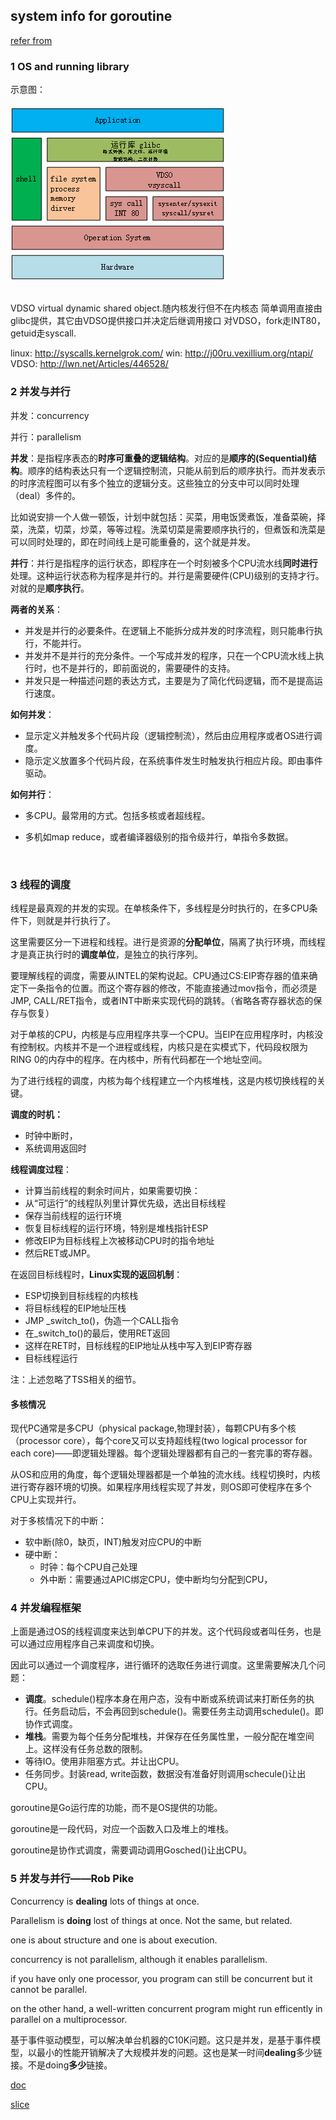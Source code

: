 ## system info for goroutine

[refer from](http://blog.jobbole.com/35304/)

### 1 OS and running library

示意图：

###### ![vdso](vdso.png)



VDSO virtual dynamic shared object.随内核发行但不在内核态
简单调用直接由glibc提供，其它由VDSO提供接口并决定后继调用接口
对VDSO，fork走INT80，getuid走syscall.

linux: http://syscalls.kernelgrok.com/
win: http://j00ru.vexillium.org/ntapi/
VDSO: http://lwn.net/Articles/446528/



### 2 并发与并行

并发：concurrency

并行：parallelism

**并发**：是指程序表态的**时序可重叠的逻辑结构**。对应的是**顺序的(Sequential)结构**。顺序的结构表达只有一个逻辑控制流，只能从前到后的顺序执行。而并发表示的时序流程图可以有多个独立的逻辑分支。这些独立的分支中可以同时处理（deal）多件的。

比如说安排一个人做一顿饭，计划中就包括：买菜，用电饭煲煮饭，准备菜碗，择菜，洗菜，切菜，炒菜，等等过程。洗菜切菜是需要顺序执行的，但煮饭和洗菜是可以同时处理的，即在时间线上是可能重叠的，这个就是并发。

**并行**：并行是指程序的运行状态，即程序在一个时刻被多个CPU流水线**同时进行**处理。这种运行状态称为程序是并行的。并行是需要硬件(CPU)级别的支持才行。对就的是**顺序执行**。

**两者的关系**：

* 并发是并行的必要条件。在逻辑上不能拆分成并发的时序流程，则只能串行执行，不能并行。
* 并发并不是并行的充分条件。一个写成并发的程序，只在一个CPU流水线上执行时，也不是并行的，即前面说的，需要硬件的支持。
* 并发只是一种描述问题的表达方式，主要是为了简化代码逻辑，而不是提高运行速度。

**如何并发**：

* 显示定义并触发多个代码片段（逻辑控制流），然后由应用程序或者OS进行调度。
* 隐示定义放置多个代码片段，在系统事件发生时触发执行相应片段。即由事件驱动。

**如何并行**：

* 多CPU。最常用的方式。包括多核或者超线程。

* 多机如map reduce，或者编译器级别的指令级并行，单指令多数据。

  ​

### 3 线程的调度

线程是最真观的并发的实现。在单核条件下，多线程是分时执行的，在多CPU条件下，则就是并行执行了。

这里需要区分一下进程和线程。进行是资源的**分配单位**，隔离了执行环境，而线程才是真正执行时的**调度单位**，是独立的执行序列。

要理解线程的调度，需要从INTEL的架构说起。CPU通过CS:EIP寄存器的值来确定下一条指令的位置。而这个寄存器的修改，不能直接通过mov指令，而必须是JMP, CALL/RET指令，或者INT中断来实现代码的跳转。（省略各寄存器状态的保存与恢复）

对于单核的CPU，内核是与应用程序共享一个CPU。当EIP在应用程序时，内核没有控制权。内核并不是一个进程或线程，内核只是在实模式下，代码段权限为RING 0的内存中的程序。在内核中，所有代码都在一个地址空间。

为了进行线程的调度，内核为每个线程建立一个内核堆栈，这是内核切换线程的关键。

**调度的时机：**

* 时钟中断时，
* 系统调用返回时

**线程调度过程**：

* 计算当前线程的剩余时间片，如果需要切换：
* 从“可运行”的线程队列里计算优先级，选出目标线程
* 保存当前线程的运行环境
* 恢复目标线程的运行环境，特别是堆栈指针ESP
* 修改EIP为目标线程上次被移动CPU时的指令地址
* 然后RET或JMP。

在返回目标线程时，**Linux实现的返回机制**：

* ESP切换到目标线程的内核栈
* 将目标线程的EIP地址压栈
* JMP _switch_to()，伪造一个CALL指令
* 在_switch_to()的最后，使用RET返回
* 这样在RET时，目标线程的EIP地址从栈中写入到EIP寄存器
* 目标线程运行

注：上述忽略了TSS相关的细节。



#### 多核情况

现代PC通常是多CPU（physical package,物理封装），每颗CPU有多个核（processor core），每个core又可以支持超线程(two logical processor for each core)——即逻辑处理器。每个逻辑处理器都有自己的一套完事的寄存器。

从OS和应用的角度，每个逻辑处理器都是一个单独的流水线。线程切换时，内核进行寄存器环境的切换。如果程序用线程实现了并发，则OS即可使程序在多个CPU上实现并行。

对于多核情况下的中断：

* 软中断(除0，缺页，INT)触发对应CPU的中断
* 硬中断：
  * 时钟：每个CPU自己处理
  * 外中断：需要通过APIC绑定CPU，使中断均匀分配到CPU，



### 4 并发编程框架

上面是通过OS的线程调度来达到单CPU下的并发。这个代码段或者叫任务，也是可以通过应用程序自己来调度和切换。

因此可以通过一个调度程序，进行循环的选取任务进行调度。这里需要解决几个问题：

* **调度**。schedule()程序本身在用户态，没有中断或系统调试来打断任务的执行。任务启动后，不会再回到schedule()。需要任务主动调用schedule()。即协作式调度。
* **堆栈**。需要为每个任务分配堆栈，并保存在任务属性里，一般分配在堆空间上。这样没有任务总数的限制。
* 等待IO。使用非阻塞方式。并让出CPU。
* 任务同步。封装read, write函数，数据没有准备好则调用schecule()让出CPU。 

goroutine是Go运行库的功能，而不是OS提供的功能。

goroutine是一段代码，对应一个函数入口及堆上的堆栈。

goroutine是协作式调度，需要调动调用Gosched()让出CPU。

### 5 并发与并行——Rob Pike

Concurrency is **dealing** lots of things at once.

Parallelism is **doing** lost of things at once. Not the same, but related.

one is about structure and one is about execution. 

concurrency is not parallelism, although it enables parallelism.

if you have only one processor, you program can still be concurrent but it cannot be parallel.

on the other hand, a well-written concurrent program might run efficently in parallel on a multiprocessor. 

基于事件驱动模型，可以解决单台机器的C10K问题。这只是并发，是基于事件模型，以最小的性能开销解决了大规模并发的问题。这也是某一时间**dealing**多少链接。不是doing**多少**链接。

[doc](https://blog.golang.org/concurrency-is-not-parallelism)

[slice](https://talks.golang.org/2012/waza.slide#1)

